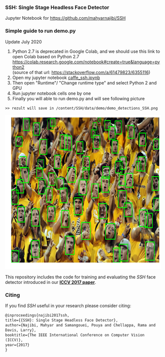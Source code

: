 ### SSH: Single Stage Headless Face Detector
Jupyter Notebook for https://github.com/mahyarnajibi/SSH

### Simple guide to run demo.py

Update July 2020 

  1. Python 2.7 is deprecated in Google Colab, and we should use this link to open Colab based on  Python 2.7 
  https://colab.research.google.com/notebook#create=true&language=python2
  </br>(source of that url: https://stackoverflow.com/a/61479823/6355116)
  2. Open my jupyter notebook [caffe_ssh.ipynb](caffe_ssh.ipynb)
  3. Then open "Runtime"/ "Change runtime type" and select Python 2 and GPU 
  4. Run jupyter notebook cells one by one
  5. Finally you will able to run demo.py and will see following picture
  
    >> rezult will save in /content/SSH/data/demo/demo_detections_SSH.png
  
  <img src = "demo_detections_SSH.png" alt = "demo_detections_SSH"  height = "500">
 
This repository includes the code for training and evaluating the *SSH* face detector introduced in our [**ICCV 2017 paper**](https://arxiv.org/abs/1708.03979).

### Citing
If you find *SSH* useful in your research please consider citing:
```
@inproceedings{najibi2017ssh,
title={{SSH}: Single Stage Headless Face Detector},
author={Najibi, Mahyar and Samangouei, Pouya and Chellappa, Rama and Davis, Larry},
booktitle={The IEEE International Conference on Computer Vision (ICCV)},
year={2017}
}
```
